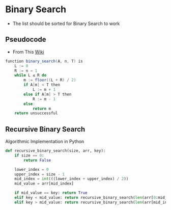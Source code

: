 # Binary Search

* The list should be sorted for Binary Search to work

## Pseudocode

* From This [Wiki](https://wikipedia.org/wiki/Binary_search_algorithm)

```java
function binary_search(A, n, T) is
    L := 0
    R := n − 1
    while L ≤ R do
        m := floor((L + R) / 2)
        if A[m] < T then
            L := m + 1
        else if A[m] > T then
            R := m - 1
        else:
            return m
    return unsuccessful
``` 

## Recursive Binary Search

Algorithmic Implementation in Python

```python
def recursive_binary_search(size, arr, key):
    if size == 0:
        return False

    lower_index = 0
    upper_index = size - 1
    mid_index = int(((lower_index + upper_index) / 2))
    mid_value = arr[mid_index]

    if mid_value == key: return True
    elif key < mid_value: return recursive_binary_search(len(arr[0:mid_index]), arr[0:mid_index], key)
    elif key > mid_value: return recursive_binary_search(len(arr[mid_index+1:size]), arr[mid_index+1:size], key)

```
